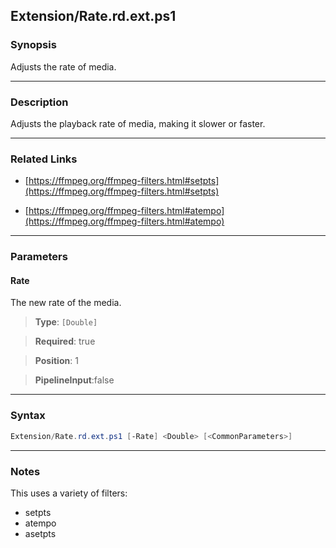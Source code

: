 
Extension/Rate.rd.ext.ps1
-------------------------
### Synopsis
Adjusts the rate of media.

---
### Description

Adjusts the playback rate of media, making it slower or faster.

---
### Related Links
* [https://ffmpeg.org/ffmpeg-filters.html#setpts](https://ffmpeg.org/ffmpeg-filters.html#setpts)



* [https://ffmpeg.org/ffmpeg-filters.html#atempo](https://ffmpeg.org/ffmpeg-filters.html#atempo)



---
### Parameters
#### **Rate**

The new rate of the media.



> **Type**: ```[Double]```

> **Required**: true

> **Position**: 1

> **PipelineInput**:false



---
### Syntax
```PowerShell
Extension/Rate.rd.ext.ps1 [-Rate] <Double> [<CommonParameters>]
```
---
### Notes
This uses a variety of filters:

* setpts
* atempo
* asetpts





